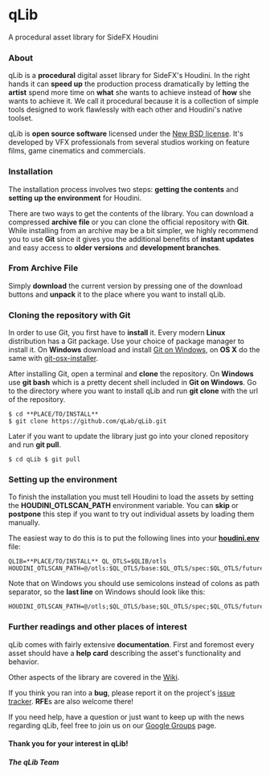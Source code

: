qLib
====

A procedural asset library for SideFX Houdini

### About

qLib is a **procedural** digital asset library for SideFX's Houdini. In the
right hands it can **speed up** the production process dramatically by letting
the **artist** spend more time on **what** she wants to achieve instead of
**how** she wants to achieve it. We call it procedural because it is a
collection of simple tools designed to work flawlessly with each other and
Houdini's native toolset. 

qLib is **open source software** licensed under the [New BSD
license](https://github.com/qLab/qLib/blob/master/LICENCE). It's developed by
VFX professionals from several studios working on feature films, game
cinematics and commercials.

### Installation

The installation process involves two steps: **getting the contents** and
**setting up the environment** for Houdini.

There are two ways to get the contents of the library. You can download a
compressed **archive file** or you can clone the official repository with
**Git**. While installing from an archive may be a bit simpler, we highly
recommend you to use **Git** since it gives you the additional benefits of
**instant updates** and easy access to **older versions** and **development
branches**.

### From Archive File

Simply **download**  the current version by pressing one of the download
buttons and **unpack** it to the place where you want to install qLib.

### Cloning the repository with Git

In order to use Git, you first have to **install** it.  Every modern **Linux**
distribution has a Git package.  Use your choice of package manager to install
it. On **Windows** download and install [Git on Windows](http://msysgit.github.com/),
on **OS X** do the same with
[git-osx-installer](http://code.google.com/p/git-osx-installer/).

After installing Git, open a terminal and **clone** the repository.  On
**Windows** use **git bash** which is a pretty decent shell included in **Git
on Windows**. Go to the directory where you want to install qLib and run **git
clone** with the url of the repository.

```
$ cd **PLACE/TO/INSTALL**
$ git clone https://github.com/qLab/qLib.git
```

Later if you want to update the library just go into your cloned repository and
run **git pull**.

```
$ cd qLib $ git pull
```

### Setting up the environment

To finish the installation you must tell Houdini to load the assets by setting
the **HOUDINI_OTLSCAN_PATH** environment variable. You can **skip** or
**postpone** this step if you want to try out individual assets by loading them
manually.

The easiest way to do this is to put the following lines into your <a
href="http://www.sidefx.com/docs/current/basics/config_env">
**houdini.env**</a> file:

```
QLIB=**PLACE/TO/INSTALL** QL_OTLS=$QLIB/otls
HOUDINI_OTLSCAN_PATH=@/otls:$QL_OTLS/base:$QL_OTLS/spec:$QL_OTLS/future
```

Note that on Windows you should use semicolons instead of colons as path
separator, so the **last line** on Windows should look like this:

```
HOUDINI_OTLSCAN_PATH=@/otls;$QL_OTLS/base;$QL_OTLS/spec;$QL_OTLS/future
```

### Further readings and other places of interest

qLib comes with fairly extensive **documentation**.  First and foremost every
asset should have a **help card** describing the asset's functionality and
behavior.

Other aspects of the library are covered in the
[Wiki](https://github.com/qLab/qLib/wiki).

If you think you ran into a **bug**, please report it on the project's [issue
tracker](https://github.com/qLab/qLib/issues?state=open).  **RFE**s are also
welcome there!

If you need help, have a question or just want to keep up with the news
regarding qLib, feel free to join us on our [Google
Groups](https://groups.google.com/forum/#!forum/qlib) page.

#### Thank you for your interest in qLib!
##### The qLib Team
